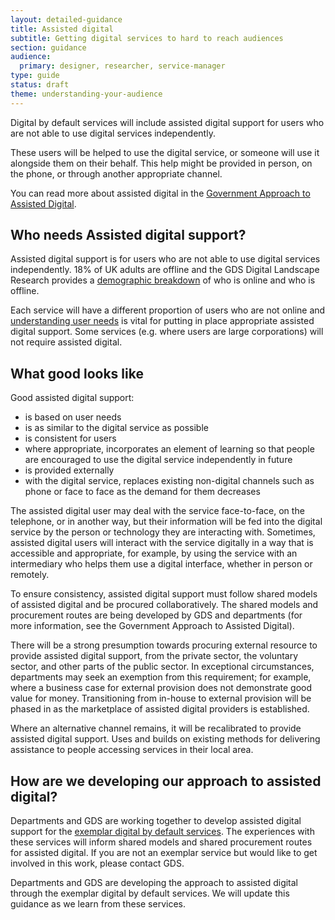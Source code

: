 ```yaml
---
layout: detailed-guidance
title: Assisted digital
subtitle: Getting digital services to hard to reach audiences
section: guidance
audience: 
  primary: designer, researcher, service-manager
type: guide
status: draft
theme: understanding-your-audience
---
```


Digital by default services will include assisted digital support for users who are not able to use digital services independently. 

These users will be helped to use the digital service, or someone will use it alongside them on their behalf. This help might be provided in person, on the phone, or through another appropriate channel. 

You can read more about assisted digital in the [Government Approach to Assisted Digital](http://publications.cabinetoffice.gov.uk/digital/assisted/).

## Who needs Assisted digital support?
Assisted digital support is for users who are not able to use digital services independently. 18% of UK adults are offline and the GDS Digital Landscape Research provides a [demographic breakdown](http://publications.cabinetoffice.gov.uk/digital/research/#fig-5) of who is online and who is offline. 

Each service will have a different proportion of users who are not online and [understanding user needs](http://gsdm.herokuapp.com/users/understandinguserneeds.html) is vital for putting in place appropriate assisted digital support. Some services (e.g. where users are large corporations) will not require assisted digital. 

## What good looks like
Good assisted digital support: 
* is based on user needs
* is as similar to the digital service as possible
* is consistent for users  
* where appropriate, incorporates an element of learning so that people are encouraged to use the digital service independently in future
* is provided externally
* with the digital service, replaces existing non-digital channels such as phone or face to face as the demand for them decreases

The assisted digital user may deal with the service face-to-face, on the telephone, or in another way, but their information will be fed into the digital service by the person or technology they are interacting with. Sometimes, assisted digital users will interact with the service digitally in a way that is accessible and appropriate, for example, by using the service with an intermediary who helps them use a digital interface, whether in person or remotely.

To ensure consistency, assisted digital support must follow shared models of assisted digital and be procured collaboratively. The shared models and procurement routes are being developed by GDS and departments (for more information, see the Government Approach to Assisted Digital).

There will be a strong presumption towards procuring external resource to provide assisted digital support, from the private sector, the voluntary sector, and other parts of the public sector. In exceptional circumstances, departments may seek an exemption from this requirement; for example, where a business case for external provision does not demonstrate good value for money. Transitioning from in-house to external provision will be phased in as the marketplace of assisted digital providers is established.

Where an alternative channel remains, it will be recalibrated to provide assisted digital support. 
Uses and builds on existing methods for delivering assistance to people accessing services in their local area.

## How are we developing our approach to assisted digital?
Departments and GDS are working together to develop assisted digital support for the [exemplar digital by default services](http://publications.cabinetoffice.gov.uk/digital/strategy/#action-05). The experiences with these services will inform shared models and shared procurement routes for assisted digital. If you are not an exemplar service but would like to get involved in this work, please contact GDS. 

Departments and GDS are developing the approach to assisted digital through the exemplar digital by default services. We will update this guidance as we learn from these services.